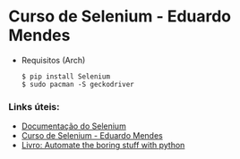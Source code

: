 # Curso de Selenium - Eduardo Mendes
  * Requisitos (Arch)
    ````
    $ pip install Selenium
    $ sudo pacman -S geckodriver
    ````

### Links úteis:
  * [Documentação do Selenium](https://www.selenium.dev/documentation/)
  * [Curso de Selenium - Eduardo Mendes](https://dunossauro.github.io/curso-python-selenium/)
  * [Livro: Automate the boring stuff with python](https://automatetheboringstuff.com/)
